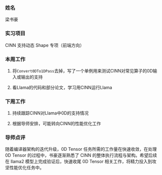 ### 姓名

梁书豪

### 实习项目

CINN 支持动态 Shape 专项（前端方向）

### 本周工作

1. 将`Convert0DTo1DPass`去掉，写了一个单例用来测试CINN对常见算子的0D输入或输出的支持

2. 看Llama的代码和部分论文，学习用CINN运行Llama

### 下周工作

1. 持续跟踪CINN对Llama中0D的支持情况

2. 根据导师安排，可能转向CINN的性能优化工作

### 导师点评

随着编译器架构的迭代升级，0D Tensor 任务所需的工作量在快速收敛，在处理 0D Tensor 的过程中，书豪逐渐熟悉了 CINN 的整体执行流程与架构。希望后续在 llama2 模型上完成验证后，快速收尾 0D Tensor 相关工作，将精力投入到攻坚性能优化任务中。
